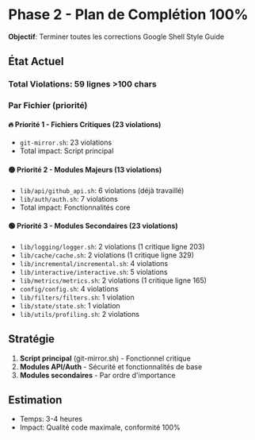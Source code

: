# Phase 2 - Plan de Complétion 100%

**Objectif**: Terminer toutes les corrections Google Shell Style Guide

## État Actuel

### Total Violations: 59 lignes >100 chars

### Par Fichier (priorité)

#### 🔥 Priorité 1 - Fichiers Critiques (23 violations)
- `git-mirror.sh`: 23 violations
- Total impact: Script principal

#### 🟡 Priorité 2 - Modules Majeurs (13 violations)
- `lib/api/github_api.sh`: 6 violations (déjà travaillé)
- `lib/auth/auth.sh`: 7 violations
- Total impact: Fonctionnalités core

#### 🟢 Priorité 3 - Modules Secondaires (23 violations)
- `lib/logging/logger.sh`: 2 violations (1 critique ligne 203)
- `lib/cache/cache.sh`: 2 violations (1 critique ligne 329)
- `lib/incremental/incremental.sh`: 4 violations
- `lib/interactive/interactive.sh`: 5 violations
- `lib/metrics/metrics.sh`: 2 violations (1 critique ligne 165)
- `config/config.sh`: 4 violations
- `lib/filters/filters.sh`: 1 violation
- `lib/state/state.sh`: 1 violation
- `lib/utils/profiling.sh`: 2 violations

## Stratégie

1. **Script principal** (git-mirror.sh) - Fonctionnel critique
2. **Modules API/Auth** - Sécurité et fonctionnalités de base
3. **Modules secondaires** - Par ordre d'importance

## Estimation

- Temps: 3-4 heures
- Impact: Qualité code maximale, conformité 100%

